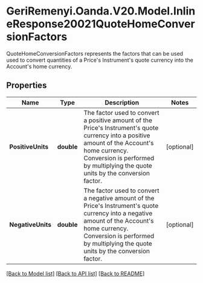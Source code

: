 # GeriRemenyi.Oanda.V20.Model.InlineResponse20021QuoteHomeConversionFactors
QuoteHomeConversionFactors represents the factors that can be used used to convert quantities of a Price's Instrument's quote currency into the Account's home currency.
## Properties

Name | Type | Description | Notes
------------ | ------------- | ------------- | -------------
**PositiveUnits** | **double** | The factor used to convert a positive amount of the Price&#39;s Instrument&#39;s quote currency into a positive amount of the Account&#39;s home currency.  Conversion is performed by multiplying the quote units by the conversion factor. | [optional] 
**NegativeUnits** | **double** | The factor used to convert a negative amount of the Price&#39;s Instrument&#39;s quote currency into a negative amount of the Account&#39;s home currency.  Conversion is performed by multiplying the quote units by the conversion factor. | [optional] 

[[Back to Model list]](../README.md#documentation-for-models) [[Back to API list]](../README.md#documentation-for-api-endpoints) [[Back to README]](../README.md)

